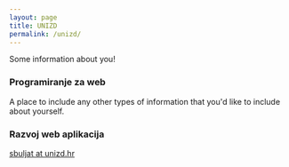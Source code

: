 ```yaml
---
layout: page
title: UNIZD
permalink: /unizd/
---
```


Some information about you!

### Programiranje za web

A place to include any other types of information that you'd like to include about yourself.

### Razvoj web aplikacija

[sbuljat at unizd.hr](mailto:sbuljat@unizd.hr)